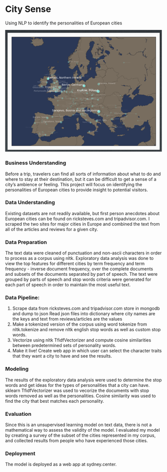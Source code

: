 # City Sense
Using NLP to identify the personalities of European cities

![](images/Map_Image_Sample.png)

### Business Understanding
Before a trip, travelers can find all sorts of information about what to do and where to stay at their destination, but it can be difficult to get a sense of a city’s ambience or feeling. This project will focus on identifying the personalities of European cities to provide insight to potential visitors.

### Data Understanding
Existing datasets are not readily available, but first person anecdotes about European cities can be found on ricksteves.com and tripadvisor.com. I scraped the two sites for major cities in Europe and combined the text from all of the articles and reviews for a given city.

### Data Preparation
The text data were cleaned of punctuation and non-ascii characters in order to process as a corpus using nltk. Exploratory data analysis was done to view the top features for different cities by term frequency and term frequency - inverse document frequency, over the complete documents and subsets of the documents separated by part of speech. The text were grouped by parts of speech and stop words criteria were generated for each part of speech in order to maintain the most useful text.

### Data Pipeline:
1. Scrape data from ricksteves.com and tripadvisor.com store in mongodb and dump to json
Read json files into dictionary where city names are the keys and text from reviews/articles are the values
2. Make a tokenized version of the corpus using word tokenize from nltk.tokenize and remove nltk english stop words as well as custom stop words.
3. Vectorize using nltk TfidfVectorizer and compute cosine similarities between predetermined sets of personality words.
4. Make it live! Create web app in which user can select the character traits that they want a city to have and see the results.

### Modeling
The results of the exploratory data analysis were used to determine the stop words and get ideas for the types of personalities that a city can have. sklearn TfidfVectorizer was used to vecorize the documents with stop words removed as well as the personalities. Cosine similarity was used to find the city that best matches each personality.

### Evaluation
Since this is an unsupervised learning model on text data, there is not a mathematical way to assess the validity of the model. I evaluated my model by creating a survey of the subset of the cities represented in my corpus, and collected results from people who have experienced those cities.

### Deployment
The model is deployed as a web app at sydney.center.
